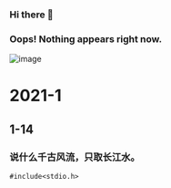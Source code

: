 ### Hi there 👋
### Oops! Nothing appears right now.
![image](https://github.com/ced2/ced2/blob/main/%E5%BE%AE%E4%BF%A1%E5%9B%BE%E7%89%87_20200417074707.jpg)
# 2021-1
## 1-14
### 说什么千古风流，只取长江水。

`#include<stdio.h>`
